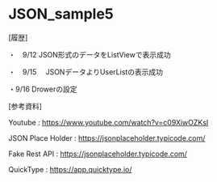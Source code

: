 # JSON_sample5

[履歴]

・　9/12 JSON形式のデータをListViewで表示成功

・　9/15 　JSONデータよりUserListの表示成功

・9/16 Drowerの設定

[参考資料]

Youtube : https://www.youtube.com/watch?v=c09XiwOZKsI

JSON Place Holder : https://jsonplaceholder.typicode.com/

Fake Rest API : https://jsonplaceholder.typicode.com/

QuickType : https://app.quicktype.io/
